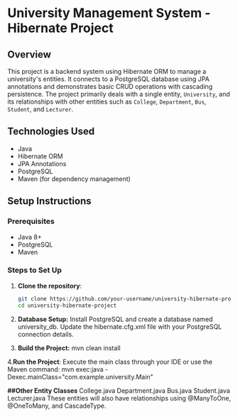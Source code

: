 # University Management System - Hibernate Project

## Overview
This project is a backend system using Hibernate ORM to manage a university's entities. It connects to a PostgreSQL database using JPA annotations and demonstrates basic CRUD operations with cascading persistence. The project primarily deals with a single entity, `University`, and its relationships with other entities such as `College`, `Department`, `Bus`, `Student`, and `Lecturer`.

## Technologies Used
- Java
- Hibernate ORM
- JPA Annotations
- PostgreSQL
- Maven (for dependency management)

## Setup Instructions

### Prerequisites
- Java 8+
- PostgreSQL
- Maven

### Steps to Set Up
1. **Clone the repository**:
   ```bash
   git clone https://github.com/your-username/university-hibernate-project.git
   cd university-hibernate-project
   
2. **Database Setup:**
Install PostgreSQL and create a database named university_db.
Update the hibernate.cfg.xml file with your PostgreSQL connection details.

3. **Build the Project:**
   mvn clean install

4.**Run the Project**: Execute the main class through your IDE or use the Maven command:
mvn exec:java -Dexec.mainClass="com.example.university.Main"

**##Other Entity Classes**
College.java
Department.java
Bus.java
Student.java
Lecturer.java
These entities will also have relationships using @ManyToOne, @OneToMany, and CascadeType.


